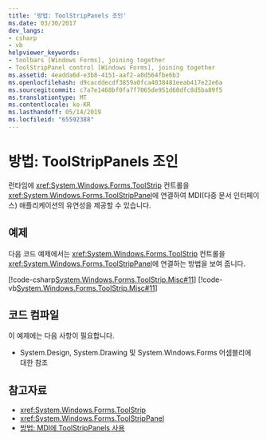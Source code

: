 ```yaml
---
title: '방법: ToolStripPanels 조인'
ms.date: 03/30/2017
dev_langs:
- csharp
- vb
helpviewer_keywords:
- toolbars [Windows Forms], joining together
- ToolStripPanel control [Windows Forms], joining together
ms.assetid: 4eadda6d-e3b8-4151-aaf2-a8d564fbe6b3
ms.openlocfilehash: d9cacddecdf3859a0fca4038481eeab417e22e6a
ms.sourcegitcommit: c7a7e1468bf0fa7f7065de951d60dfc8d5ba89f5
ms.translationtype: MT
ms.contentlocale: ko-KR
ms.lasthandoff: 05/14/2019
ms.locfileid: "65592388"
---
```

# <a name="how-to-join-toolstrippanels"></a>방법: ToolStripPanels 조인
런타임에 <xref:System.Windows.Forms.ToolStrip> 컨트롤을 <xref:System.Windows.Forms.ToolStripPanel>에 연결하여 MDI(다중 문서 인터페이스) 애플리케이션의 유연성을 제공할 수 있습니다.  
  
## <a name="example"></a>예제  
 다음 코드 예제에서는 <xref:System.Windows.Forms.ToolStrip> 컨트롤을 <xref:System.Windows.Forms.ToolStripPanel>에 연결하는 방법을 보여 줍니다.  
  
 [!code-csharp[System.Windows.Forms.ToolStrip.Misc#11](~/samples/snippets/csharp/VS_Snippets_Winforms/System.Windows.Forms.ToolStrip.Misc/CS/Program.cs#11)]
 [!code-vb[System.Windows.Forms.ToolStrip.Misc#11](~/samples/snippets/visualbasic/VS_Snippets_Winforms/System.Windows.Forms.ToolStrip.Misc/VB/Program.vb#11)]  
  
## <a name="compiling-the-code"></a>코드 컴파일  
 이 예제에는 다음 사항이 필요합니다.  
  
- System.Design, System.Drawing 및 System.Windows.Forms 어셈블리에 대한 참조  
  
## <a name="see-also"></a>참고자료

- <xref:System.Windows.Forms.ToolStrip>
- <xref:System.Windows.Forms.ToolStripPanel>
- [방법: MDI에 ToolStripPanels 사용](how-to-use-toolstrippanels-for-mdi.md)
